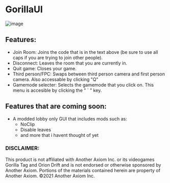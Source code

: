 # GorillaUI

![image](https://github.com/user-attachments/assets/edcd9186-c9c3-4f43-be31-f114110d569d)

## Features:
- Join Room: Joins the code that is in the text above (be sure to use all caps if you are trying to join other people).
- Disconnect: Leaves the room that you are currently in.
- Quit game: Closes your game.
- Third person/FPC: Swaps between third person camera and first person camera. Also accessable by clicking "Q"
- Gamemode selecter: Selects the gamemode that you click on. This menu is accesible by clicking the " ` " key.

## Features that are coming soon:
- A modded lobby only GUI that includes mods such as:
  - NoClip
  - Disable leaves
  - and more that i havent thought of yet
 
### DISCLAIMER:
This product is not affiliated with Another Axiom Inc. or its videogames Gorilla Tag and Orion Drift and is not endorsed or otherwise sponsored by Another Axiom. Portions of the materials contained herein are property of Another Axiom. ©2021 Another Axiom Inc.
